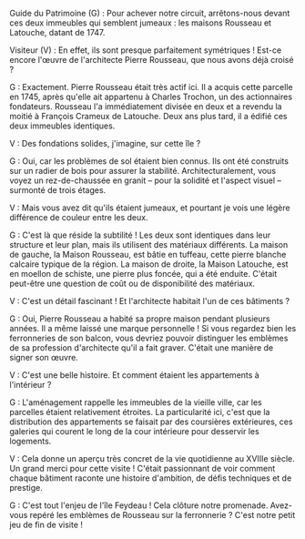Guide du Patrimoine (G) : Pour achever notre circuit, arrêtons-nous devant ces deux immeubles qui semblent jumeaux : les maisons Rousseau et Latouche, datant de 1747.

Visiteur (V) : En effet, ils sont presque parfaitement symétriques ! Est-ce encore l'œuvre de l'architecte Pierre Rousseau, que nous avons déjà croisé ?

G : Exactement. Pierre Rousseau était très actif ici. Il a acquis cette parcelle en 1745, après qu'elle ait appartenu à Charles Trochon, un des actionnaires fondateurs. Rousseau l'a immédiatement divisée en deux et a revendu la moitié à François Crameux de Latouche. Deux ans plus tard, il a édifié ces deux immeubles identiques.

V : Des fondations solides, j'imagine, sur cette île ?

G : Oui, car les problèmes de sol étaient bien connus. Ils ont été construits sur un radier de bois pour assurer la stabilité. Architecturalement, vous voyez un rez-de-chaussée en granit – pour la solidité et l'aspect visuel – surmonté de trois étages.

V : Mais vous avez dit qu'ils étaient jumeaux, et pourtant je vois une légère différence de couleur entre les deux.

G : C'est là que réside la subtilité ! Les deux sont identiques dans leur structure et leur plan, mais ils utilisent des matériaux différents. La maison de gauche, la Maison Rousseau, est bâtie en tuffeau, cette pierre blanche calcaire typique de la région. La maison de droite, la Maison Latouche, est en moellon de schiste, une pierre plus foncée, qui a été enduite. C'était peut-être une question de coût ou de disponibilité des matériaux.

V : C'est un détail fascinant ! Et l'architecte habitait l'un de ces bâtiments ?

G : Oui, Pierre Rousseau a habité sa propre maison pendant plusieurs années. Il a même laissé une marque personnelle ! Si vous regardez bien les ferronneries de son balcon, vous devriez pouvoir distinguer les emblèmes de sa profession d'architecte qu'il a fait graver. C'était une manière de signer son œuvre.

V : C'est une belle histoire. Et comment étaient les appartements à l'intérieur ?

G : L'aménagement rappelle les immeubles de la vieille ville, car les parcelles étaient relativement étroites. La particularité ici, c'est que la distribution des appartements se faisait par des coursières extérieures, ces galeries qui courent le long de la cour intérieure pour desservir les logements.

V : Cela donne un aperçu très concret de la vie quotidienne au XVIIIe siècle. Un grand merci pour cette visite ! C'était passionnant de voir comment chaque bâtiment raconte une histoire d'ambition, de défis techniques et de prestige.

G : C'est tout l'enjeu de l'île Feydeau ! Cela clôture notre promenade. Avez-vous repéré les emblèmes de Rousseau sur la ferronnerie ? C'est notre petit jeu de fin de visite !